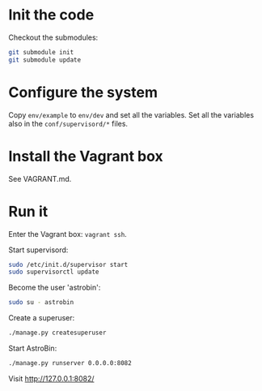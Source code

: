# Init the code

Checkout the submodules:

```bash
git submodule init
git submodule update
```

# Configure the system

Copy `env/example` to `env/dev` and set all the variables.
Set all the variables also in the `conf/supervisord/*` files.


# Install the Vagrant box

See VAGRANT.md.


# Run it

Enter the Vagrant box: `vagrant ssh`.

Start supervisord:

```bash
sudo /etc/init.d/supervisor start
sudo supervisorctl update
```

Become the user 'astrobin':

```bash
sudo su - astrobin
```

Create a superuser:

```bash
./manage.py createsuperuser
```

Start AstroBin:

```bash
./manage.py runserver 0.0.0.0:8082
```

Visit http://127.0.0.1:8082/
